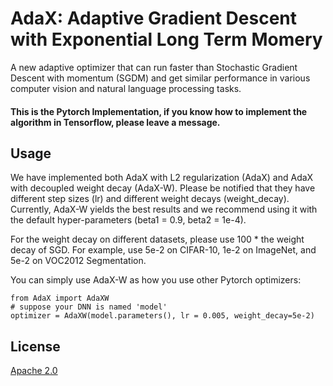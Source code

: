 # AdaX: Adaptive Gradient Descent with Exponential Long Term Momery

A new adaptive optimizer that can run faster than Stochastic Gradient Descent with momentum (SGDM) and get similar performance in various computer vision and natural language processing tasks.


#### This is the Pytorch Implementation, if you know how to implement the algorithm in Tensorflow, please leave a message.


## Usage 

We have implemented both AdaX with L2 regularization (AdaX) and AdaX with decoupled weight decay (AdaX-W). Please be notified that they have different step sizes (lr) and different weight decays (weight_decay). Currently, AdaX-W yields the best results and we recommend using it with the default hyper-parameters (beta1 = 0.9, beta2 = 1e-4).

For the weight decay on different datasets, please use 100 * the weight decay of SGD. For example, use 5e-2 on CIFAR-10, 1e-2 on ImageNet, and 5e-2 on VOC2012 Segmentation.

You can simply use AdaX-W as how you use other Pytorch optimizers:

```python3
from AdaX import AdaXW
# suppose your DNN is named 'model'
optimizer = AdaXW(model.parameters(), lr = 0.005, weight_decay=5e-2)
```


## License
[Apache 2.0](./LICENSE)
